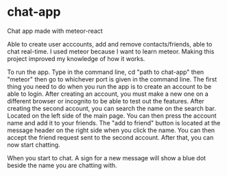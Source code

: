 # chat-app
Chat app made with meteor-react

Able to create user acccounts, add and remove contacts/friends, able to chat real-time.
I used meteor because I want to learn meteor. Making this project improved my knowledge of how it works.

To run the app. Type in the command line, cd "path to chat-app" then "meteor" then go to whichever port is given in the command line.
The first thing you need to do when you run the app is to create an account to be able to login. 
After creating an account, you must make a new one on a different browser or incognito to be able to test out the features.
After creating the second account, you can search the name on the search bar. Located on the left side of the main page.
You can then press the account name and add it to your friends. The "add to friend" button is located at the message header on the right side when you click the name.
You can then accept the friend request sent to the second account. After that, you can now start chatting. 

When you start to chat. A sign for a new message will show a blue dot beside the name you are chatting with.


